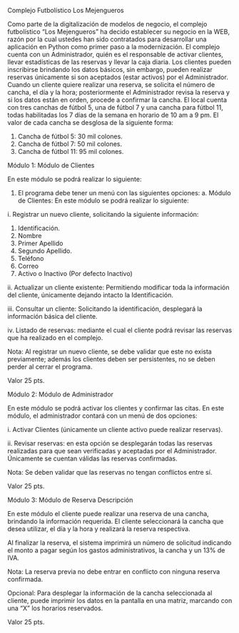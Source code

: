 Complejo Futbolístico Los Mejengueros

Como parte de la digitalización de modelos de negocio, el complejo
futbolístico “Los Mejengueros” ha decido establecer su negocio en la
WEB, razón por la cual ustedes han sido contratados para desarrollar una
aplicación en Python como primer paso a la modernización. El complejo
cuenta con un Administrador, quién es el responsable de activar
clientes, llevar estadísticas de las reservas y llevar la caja diaria.
Los clientes pueden inscribirse brindando los datos básicos, sin
embargo, pueden realizar reservas únicamente si son aceptados (estar
activos) por el Administrador. Cuando un cliente quiere realizar una
reserva, se solicita el número de cancha, el día y la hora;
posteriormente el Administrador revisa la reserva y si los datos están
en orden, procede a confirmar la cancha. El local cuenta con tres
canchas de fútbol 5, una de fútbol 7 y una cancha para fútbol 11, todas
habilitadas los 7 días de la semana en horario de 10 am a 9 pm. El valor
de cada cancha se desglosa de la siguiente forma:

1) Cancha de fútbol 5: 30 mil colones.</li>
2) Cancha de fútbol 7: 50 mil colones.</li>
3) Cancha de fútbol 11: 95 mil colones.</li>

Módulo 1: Módulo de Clientes

En este módulo se podrá realizar lo siguiente:

1. El programa debe tener un menú con las siguientes opciones:
   a. Módulo de Clientes: En este módulo se podrá realizar lo siguiente:

i. Registrar un nuevo cliente, solicitando la siguiente información:

1. Identificación.
2. Nombre
3. Primer Apellido
4. Segundo Apellido.
5. Teléfono
6. Correo
7. Activo o Inactivo (Por defecto Inactivo)

ii. Actualizar un cliente existente: Permitiendo modificar toda la información del cliente, únicamente dejando intacto la Identificación.

iii. Consultar un cliente: Solicitando la identificación, desplegará la información básica del cliente.

iv. Listado de reservas: mediante el cual el cliente podrá revisar las reservas que ha realizado en el complejo.

Nota: Al registrar un nuevo cliente, se debe validar que este no exista previamente; además los clientes deben ser persistentes, no se deben perder al cerrar el programa.

Valor 25 pts.

Módulo 2: Módulo de Administrador

En este módulo se podrá activar los clientes y confirmar las citas.
En este módulo, el administrador contará con un menú de dos opciones:

i. Activar Clientes (únicamente un cliente activo puede realizar reservas).

ii. Revisar reservas: en esta opción se desplegarán todas las reservas realizadas para que sean verificadas y aceptadas por el Administrador. Únicamente se cuentan válidas las reservas confirmadas.

Nota: Se deben validar que las reservas no tengan conflictos entre sí.

Valor 25 pts.

Módulo 3: Módulo de Reserva Descripción

En este módulo el cliente puede realizar una reserva de una cancha, brindando la información requerida.
El cliente seleccionará la cancha que desea utilizar, el día y la hora y realizará la reserva respectiva.

Al finalizar la reserva, el sistema imprimirá un número de solicitud indicando el monto a pagar según los gastos administrativos, la cancha y un 13% de IVA.

Nota: La reserva previa no debe entrar en conflicto con ninguna reserva confirmada.

Opcional: Para desplegar la información de la cancha seleccionada al cliente, puede imprimir los datos en la pantalla en una matriz, marcando con una “X” los horarios reservados.

Valor 25 pts.
